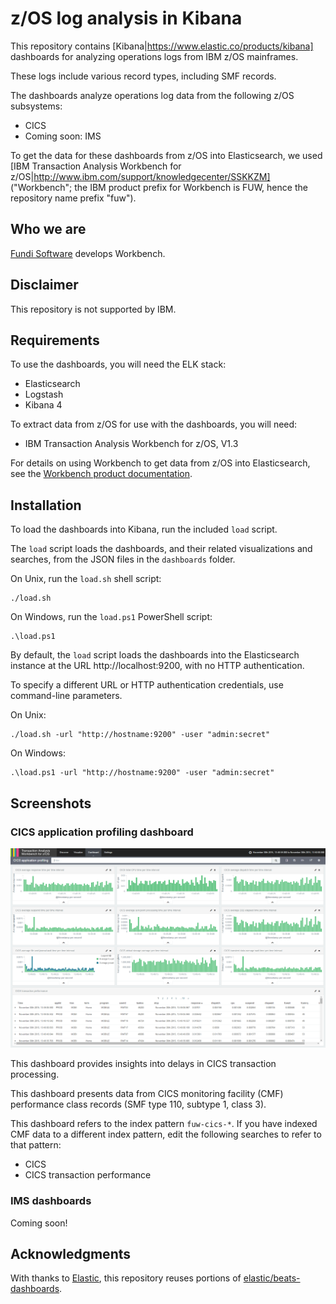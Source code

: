 # z/OS log analysis in Kibana

This repository contains [Kibana|https://www.elastic.co/products/kibana]
dashboards for analyzing operations logs from IBM z/OS mainframes.

These logs include various record types, including SMF records.

The dashboards analyze operations log data from the following z/OS subsystems:

* CICS
* Coming soon: IMS

To get the data for these dashboards from z/OS into Elasticsearch,
we used [IBM Transaction Analysis Workbench for z/OS|http://www.ibm.com/support/knowledgecenter/SSKKZM]
("Workbench"; the IBM product prefix for Workbench is FUW, hence the repository name prefix "fuw").

## Who we are

[Fundi Software](http://www.fundi.com/) develops Workbench.

## Disclaimer

This repository is not supported by IBM.

## Requirements

To use the dashboards, you will need the ELK stack:

- Elasticsearch
- Logstash
- Kibana 4

To extract data from z/OS for use with the dashboards, you will need:

- IBM Transaction Analysis Workbench for z/OS, V1.3

For details on using Workbench to get data from z/OS into Elasticsearch, see the
[Workbench product documentation](http://www.ibm.com/support/knowledgecenter/SSKKZM_1.3.0/fuwutsk_big_data_logstash.dita).

## Installation

To load the dashboards into Kibana, run the included `load` script.

The `load` script loads the dashboards, and their related visualizations and
searches, from the JSON files in the `dashboards` folder.

On Unix, run the `load.sh` shell script:

```console
./load.sh
```

On Windows, run the `load.ps1` PowerShell script:

```console
.\load.ps1
```

By default, the `load` script loads the dashboards into the Elasticsearch instance at the URL http://localhost:9200,
with no HTTP authentication.

To specify a different URL or HTTP authentication credentials, use command-line parameters.

On Unix:

```console
./load.sh -url "http://hostname:9200" -user "admin:secret"
```

On Windows:

```console
.\load.ps1 -url "http://hostname:9200" -user "admin:secret"
```

## Screenshots

### CICS application profiling dashboard

  ![CICS application profiling dashboard](screenshots/cics-application-profiling.png)

This dashboard provides insights into delays in CICS transaction processing.

This dashboard presents data from CICS monitoring facility (CMF) performance class records
(SMF type 110, subtype 1, class 3).

This dashboard refers to the index pattern `fuw-cics-*`. If you have indexed CMF data to a different index pattern, edit the following searches to refer to that pattern:

- CICS
- CICS transaction performance

### IMS dashboards

Coming soon!

## Acknowledgments

With thanks to [Elastic](https://www.elastic.co/), this repository reuses portions of
[elastic/beats-dashboards](https://github.com/elastic/beats-dashboards).